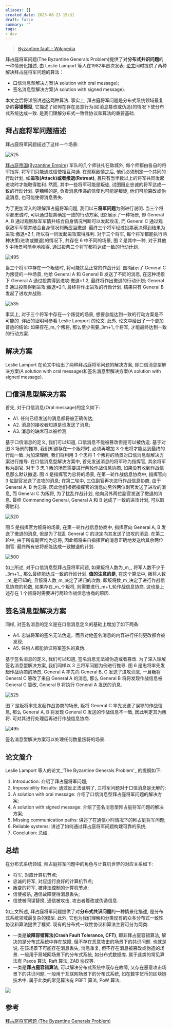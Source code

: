 ```yaml
---
aliases: []
created_date: 2023-08-23 15:31
draft: false
summary: ''
tags:
- dev
---
```


> [Byzantine fault - Wikipedia](https://en.wikipedia.org/wiki/Byzantine_fault)

拜占庭将军问题(The Byzantine Generals Problem)提供了对**分布式共识问题**的一种情景化描述, 由 Leslie Lamport 等人在1982年首次发表. [论文](https://link.zhihu.com/?target=https%3A//www-inst.eecs.berkeley.edu/~cs162/sp16/static/readings/Original_Byzantine.pdf)同时提供了两种解决拜占庭将军问题的算法：

- 口信消息型解决方案(A solution with oral message);
- 签名消息型解决方案(A solution with signed message).

本文之后将详细讲述这两种算法. 事实上, 拜占庭将军问题是分布式系统领域最复杂的**容错模型**, 它描述了如何在存在恶意行为(如消息篡改或伪造)的情况下使分布式系统达成一致. 是我们理解分布式一致性协议和算法的重要基础.

## 拜占庭将军问题描述

拜占庭将军问题描述了这样一个场景:

![525](Attachments/30be10703ea7ff725c57340273adede4_MD5.jpg)

[拜占庭帝国(Byzantine Empire)](https://link.zhihu.com/?target=https%3A//en.wikipedia.org/wiki/Byzantine_Empire) 军队的几个师驻扎在敌城外, 每个师都由各自的将军指挥. 将军们只能通过信使相互沟通. 在观察敌情之后, 他们必须制定一个共同的行动计划, 如**进攻(Attack)**或者**撤退(Retreat)**, 且只有当半数以上的将军共同发起进攻时才能取得胜利. 然而, 其中一些将军可能是叛徒, 试图阻止忠诚的将军达成一致的行动计划. 更糟糕的是, 负责消息传递的信使也可能是叛徒, 他们可能篡改或伪造消息, 也可能使得消息丢失.

为了更加深入的理解拜占庭将军问题, 我们以**三将军问题**为例进行说明. 当三个将军都忠诚时, 可以通过投票确定一致的行动方案, 图2展示了一种场景, 即 General A, B 通过观察敌军军情并结合自身情况判断可以发起攻击, 而 General C 通过观察敌军军情并结合自身情况判断应当撤退. 最终三个将军经过投票表决得到结果为进攻:撤退=2:1, 所以将一同发起进攻取得胜利. 对于三个将军, 每个将军都能执行两种决策(进攻或撤退)的情况下, 共存在 6 中不同的场景, 图 2 是其中一种, 对于其他 5 中场景可简单地推得, 通过投票三个将军都将达成一致的行动计划.

![495](Attachments/a7289f7fc739242e15db10db950b41fd_MD5.jpg)

当三个将军中存在一个叛徒时, 将可能扰乱正常的作战计划. 图3展示了 General C 为叛徒的一种场景, 他给 General A 和 General B 发送了不同的消息, 在这种场景下 General A 通过投票得到进攻:撤退=1:2, 最终将作出撤退的行动计划; General B 通过投票得到进攻:撤退=2:1, 最终将作出进攻的行动计划. 结果只有 General B 发起了进攻并战败.

![535](Attachments/ba6919fa7c3b512426f47723f6c514dc_MD5.jpg)

事实上, 对于三个将军中存在一个叛徒的场景, 想要总能达到一致的行动方案是不可能的. 详细的证明可参看 Leslie Lamport 的论文. 此外, 论文中给出了一个更加普适的结论: 如果存在_m_个叛将, 那么至少需要_3m+1_个将军, 才能最终达到一致的行动方案.

## 解决方案

Leslie Lamport 在论文中给出了两种拜占庭将军问题的解决方案, 即口信消息型解决方案(A solution with oral message)和签名消息型解决方案(A solution with signed message).

## 口信消息型解决方案

首先, 对于口信消息(Oral message)的定义如下:

- A1. 任何已经发送的消息都将被正确传达;
- A2. 消息的接收者知道是谁发送了消息;
- A3. 消息的缺席可以被检测.

基于口信消息的定义, 我们可以知道, 口信消息不能被篡改但是可以被伪造. 基于对图 3 场景的推导, 我们知道存在一个叛将时, 必须再增加 3 个忠将才能达到最终的行动一致. 为加深理解, 我们将利用 3 个忠将 1 个叛将的场景对口信消息型解决方案进行推导. 在口信消息型解决方案中, 首先发送消息的将军称为指挥官, 其余将军称为副官. 对于 3 忠 1 叛的场景需要进行两轮作战信息协商, 如果没有收到作战信息那么默认撤退. 图 4 是指挥官为忠将的场景, 在第一轮作战信息协商中, 指挥官向 3 位副官发送了进攻的消息; 在第二轮中, 三位副官再次进行作战信息协商, 由于 General A, B 为忠将, 因此他们根据指挥官的消息向另外两位副官发送了进攻的消息, 而 General C 为叛将, 为了扰乱作战计划, 他向另外两位副官发送了撤退的消息. 最终 Commanding General, General A 和 B 达成了一致的进攻计划, 可以取得胜利.

![520](Attachments/485fb5508cf2df6ad7aa9f2f349b67aa_MD5.jpg)

图 5 是指挥官为叛将的场景, 在第一轮作战信息协商中, 指挥官向 General A, B 发送了撤退的消息, 但是为了扰乱 General C 的决定向其发送了进攻的消息. 在第二轮中, 由于所有副官均为忠将, 因此都将来自指挥官的消息正确地发送给其余两位副官. 最终所有忠将都能达成一致撤退的计划.

![500](Attachments/b306208c6590cd3d67b407e3f1392db7_MD5.jpg)

如上所述, 对于口信消息型拜占庭将军问题, 如果叛将人数为_m_, 将军人数不少于_3m+1_, 那么最终能达成一致的行动计划. **值的注意的是**, 在这个算法中, 叛将人数_m_是已知的, 且叛将人数_m_决定了递归的次数, 即叛将数_m_决定了进行作战信息协商的轮数, 如果存在_m_个叛将, 则需要进行_m+1_轮作战信息协商. 这也是上述存在 1 个叛将时需要进行两轮作战信息协商的原因.

## 签名消息型解决方案

同样, 对签名消息的定义是在口信消息定义的基础上增加了如下两条:

- A4. 忠诚将军的签名无法伪造，而且对他签名消息的内容进行任何更改都会被发现;
- A5. 任何人都能验证将军签名的真伪.

基于签名消息的定义, 我们可以知道, 签名消息无法被伪造或者篡改. 为了深入理解签名消息型解决方案, 我们同样以 3 三将军问题为例进行推导. 图 6 是忠将率先发起作战协商的场景, General A 率先向 General B, C 发送了进攻消息, 一旦叛将 General C 篡改了来自 General A 的消息, 那么 General B 将将发现作战信息被 General C 篡改, General B 将执行 General A 发送的消息.

![525](Attachments/63b064b93440e1be867c8ca999a6c37b_MD5.jpg)

图 7 是叛将率先发起作战协商的场景, 叛将 General C 率先发送了误导的作战信息, 那么 General A, B 将发现 General C 发送的作战信息不一致, 因此判定其为叛将. 可对其进行处理后再进行作战信息协商.

![495](Attachments/e5d3ea23ce24bb30ff59743f73e76956_MD5.jpg)

签名消息型解决方案可以处理任何数量叛将的场景.

## 论文简介

Leslie Lamport 等人的论文_'The Byzantine Generals Problem'_ 的提纲如下:

1. Introduction: 介绍了拜占庭将军问题;
2. Impossibility Results: 通过反正法证明了, 三将军问题对于口信消息是无解的;
3. A solution with oral message: 介绍了口信消息型拜占庭将军问题的解决方案;
4. A solution with signed message: 介绍了签名消息型拜占庭将军问题的解决方案;
5. Missing communication paths: 讲述了在通信小时情况下的拜占庭将军问题;
6. Reliable systems: 讲述了如何通过拜占庭将军问题构建可靠的系统;
7. Conclution: 总结.

## 总结

在分布式系统领域, 拜占庭将军问题中的角色与计算机世界的对应关系如下:

- 将军, 对应计算机节点;
- 忠诚的将军, 对应运行良好的计算机节点;
- 叛变的将军, 被非法控制的计算机节点;
- 信使被杀, 通信故障使得消息丢失;
- 信使被间谍替换, 通信被攻击, 攻击者篡改或伪造信息.

如上文所述, 拜占庭将军问题提供了对**分布式共识问题**的一种情景化描述, 是分布式系统领域最复杂的模型. 此外, 它也为我们理解和分类现有的众多分布式一致性协议和算法提供了框架. 现有的分布式一致性协议和算法主要可分为两类:

- 一类是**故障容错算法(Crash Fault Tolerance, CFT)**, 即非拜占庭容错算法, 解决的是分布式系统中存在故障, 但不存在恶意攻击的场景下的共识问题. 也就是说, 在该场景下可能存在消息丢失, 消息重复, 但不存在消息被篡改或伪造的场景. 一般用于局域网场景下的分布式系统, 如分布式数据库. 属于此类的常见算法有 Paxos 算法, Raft 算法, ZAB 协议等.
- 一类是**拜占庭容错算法**, 可以解决分布式系统中既存在故障, 又存在恶意攻击场景下的共识问题. 一般用于互联网场景下的分布式系统, 如在数字货币的区块链技术中. 属于此类的常见算法有 PBFT 算法, PoW 算法.

![](Attachments/b64283eabe65d98cce28a5a5c9f31253_MD5.jpg)

## 参考

[拜占庭将军问题 (The Byzantine Generals Problem)](https://link.zhihu.com/?target=https%3A//liebing.org.cn/byzantine-generals-problem.html)